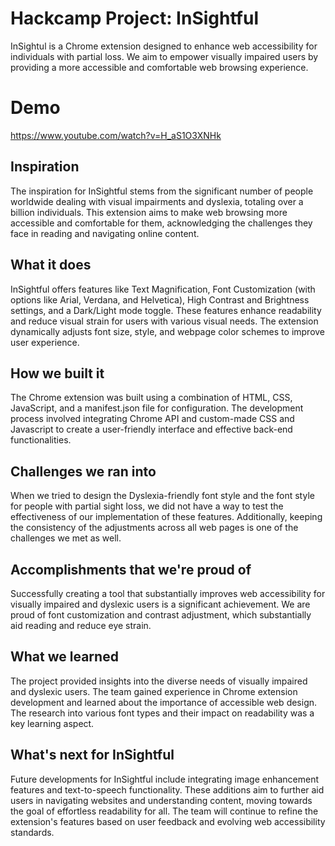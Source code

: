 # Hackcamp Project: InSightful

InSightul is a Chrome extension designed to enhance web accessibility for individuals with partial loss. We aim to empower visually impaired users by providing a more accessible and comfortable web browsing experience.

# Demo
https://www.youtube.com/watch?v=H_aS1O3XNHk

## Inspiration

The inspiration for InSightful stems from the significant number of people worldwide dealing with visual impairments and dyslexia, totaling over a billion individuals. This extension aims to make web browsing more accessible and comfortable for them, acknowledging the challenges they face in reading and navigating online content.

## What it does

InSightful offers features like Text Magnification, Font Customization (with options like Arial, Verdana, and Helvetica), High Contrast and Brightness settings, and a Dark/Light mode toggle. These features enhance readability and reduce visual strain for users with various visual needs. The extension dynamically adjusts font size, style, and webpage color schemes to improve user experience.

## How we built it

The Chrome extension was built using a combination of HTML, CSS, JavaScript, and a manifest.json file for configuration. The development process involved integrating Chrome API and custom-made CSS and Javascript to create a user-friendly interface and effective back-end functionalities.

## Challenges we ran into

When we tried to design the Dyslexia-friendly font style and the font style for people with partial sight loss, we did not have a way to test the effectiveness of our implementation of these features. Additionally, keeping the consistency of the adjustments across all web pages is one of the challenges we met as well.

## Accomplishments that we're proud of

Successfully creating a tool that substantially improves web accessibility for visually impaired and dyslexic users is a significant achievement. We are proud of  font customization and contrast adjustment, which substantially aid reading and reduce eye strain.

## What we learned

The project provided insights into the diverse needs of visually impaired and dyslexic users. The team gained experience in Chrome extension development and learned about the importance of accessible web design. The research into various font types and their impact on readability was a key learning aspect.

## What's next for InSightful

Future developments for InSightful include integrating image enhancement features and text-to-speech functionality. These additions aim to further aid users in navigating websites and understanding content, moving towards the goal of effortless readability for all. The team will continue to refine the extension's features based on user feedback and evolving web accessibility standards.


